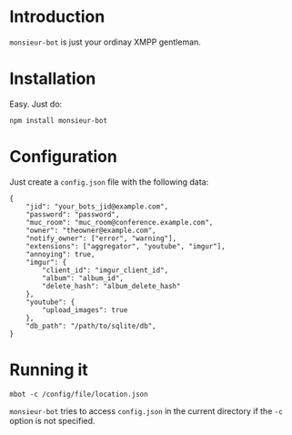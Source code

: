 # Introduction

`monsieur-bot` is just your ordinay XMPP gentleman.

# Installation

Easy. Just do:

    npm install monsieur-bot

# Configuration

Just create a `config.json` file with the following data:

    {
        "jid": "your_bots_jid@example.com",
        "password": "password",
        "muc_room": "muc_room@conference.example.com",
        "owner": "theowner@example.com",
        "notify_owner": ["error", "warning"],
        "extensions": ["aggregator", "youtube", "imgur"],
        "annoying": true,
        "imgur": {
            "client_id": "imgur_client_id",
            "album": "album_id",
            "delete_hash": "album_delete_hash"
        },
        "youtube": {
            "upload_images": true
        },
        "db_path": "/path/to/sqlite/db",
    }

# Running it

    mbot -c /config/file/location.json

`monsieur-bot` tries to access `config.json` in the current directory if the `-c` option is not specified.